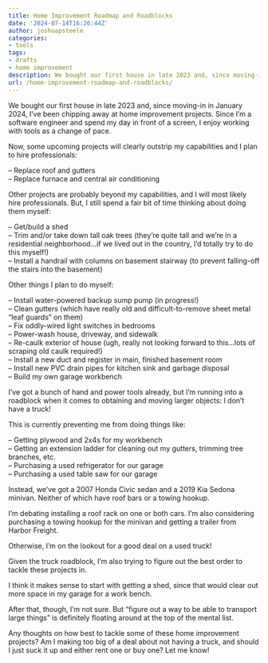 ```yaml
---
title: Home Improvement Roadmap and Roadblocks
date: '2024-07-14T16:26:44Z'
author: joshuapsteele
categories:
- tools
tags:
- drafts
- home improvement
description: We bought our first house in late 2023 and, since moving-in in January 2024, I’ve been chipping away at home improvement projects.
url: /home-improvement-roadmap-and-roadblocks/
---
```

We bought our first house in late 2023 and, since moving-in in January 2024, I’ve been chipping away at home improvement projects. Since I’m a software engineer and spend my day in front of a screen, I enjoy working with tools as a change of pace.

Now, some upcoming projects will clearly outstrip my capabilities and I plan to hire professionals:

– Replace roof and gutters  
– Replace furnace and central air conditioning

Other projects are probably beyond my capabilities, and I will most likely hire professionals. But, I still spend a fair bit of time thinking about doing them myself:

– Get/build a shed  
– Trim and/or take down tall oak trees (they’re quite tall and we’re in a residential neighborhood…if we lived out in the country, I’d totally try to do this myself!)  
– Install a handrail with columns on basement stairway (to prevent falling-off the stairs into the basement)

Other things I plan to do myself:

– Install water-powered backup sump pump (in progress!)  
– Clean gutters (which have really old and difficult-to-remove sheet metal “leaf guards” on them)  
– Fix oddly-wired light switches in bedrooms  
– Power-wash house, driveway, and sidewalk  
– Re-caulk exterior of house (ugh, really not looking forward to this…lots of scraping old caulk required!)  
– Install a new duct and register in main, finished basement room  
– Install new PVC drain pipes for kitchen sink and garbage disposal  
– Build my own garage workbench

I’ve got a bunch of hand and power tools already, but I’m running into a roadblock when it comes to obtaining and moving larger objects: I don’t have a truck!

This is currently preventing me from doing things like:

– Getting plywood and 2x4s for my workbench  
– Getting an extension ladder for cleaning out my gutters, trimming tree branches, etc.  
– Purchasing a used refrigerator for our garage  
– Purchasing a used table saw for our garage

Instead, we’ve got a 2007 Honda Civic sedan and a 2019 Kia Sedona minivan. Neither of which have roof bars or a towing hookup.

I’m debating installing a roof rack on one or both cars. I’m also considering purchasing a towing hookup for the minivan and getting a trailer from Harbor Freight.

Otherwise, I’m on the lookout for a good deal on a used truck!

Given the truck roadblock, I’m also trying to figure out the best order to tackle these projects in.

I think it makes sense to start with getting a shed, since that would clear out more space in my garage for a work bench.

After that, though, I’m not sure. But “figure out a way to be able to transport large things” is definitely floating around at the top of the mental list.

Any thoughts on how best to tackle some of these home improvement projects? Am I making too big of a deal about not having a truck, and should I just suck it up and either rent one or buy one? Let me know!